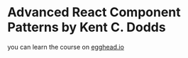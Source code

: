 # Advanced React Component Patterns by Kent C. Dodds
you can learn the course on [egghead.io](https://egghead.io/courses/advanced-react-component-patterns)